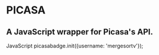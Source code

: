 # PICASA

## A JavaScript wrapper for Picasa's API.

  <div class="yui-g">
          <div id="navigate"></div>
          <div id="photos"></div>
 	</div>

  JavaScript
  picasabadge.init({username: 'mergesortv'});
